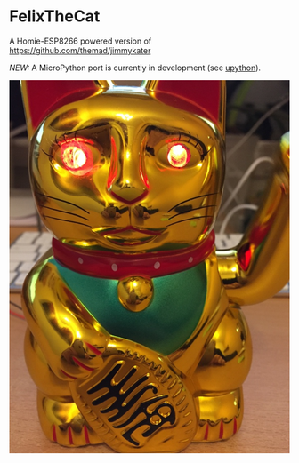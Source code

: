 # FelixTheCat
A Homie-ESP8266 powered version of https://github.com/themad/jimmykater

*NEW:* A MicroPython port is currently in development (see [upython](./upython/)).

![FelixTheCat](./docs/static/FelixTheCat.jpg)
